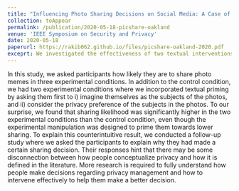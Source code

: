 ```yaml
---
title: "Influencing Photo Sharing Decisions on Social Media: A Case of Paradoxical Findings"
collection: toAppear
permalink: /publication/2020-05-18-picshare-oakland
venue: 'IEEE Symposium on Security and Privacy'
date: 2020-05-18
paperurl: https://rakib062.github.io/files/picshare-oakland-2020.pdf
exceprt: We investigated the effectiveness of two textual interventions designed to prime people to adopt more privacy-protective behavior.
---
```


 In this study, we asked participants how likely they are to share photo memes in three experimental conditions. In addition to the control condition, we had two experimental conditions where we incorporated textual priming by asking them first to i) imagine themselves as the subjects of the photos, and ii) consider the privacy preference of the subjects in the photos. To our surprise, we found that sharing likelihood was significantly higher in the two experimental conditions than the control condition, even though the experimental manipulation was designed to prime them towards lower sharing. To explain this counterintuitive result, we conducted a follow-up study where we asked the participants to explain why they had made a certain sharing decision. Their responses hint that there may be some disconnection between how people conceptualize privacy and how it is defined in the literature. More research is required to fully understand how people make decisions regarding privacy management and how to intervene effectively to help them make a better decision.